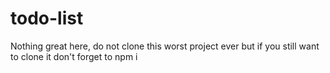 # todo-list
Nothing great here, do not clone this worst project ever but if you still want to clone it don't forget to npm i
